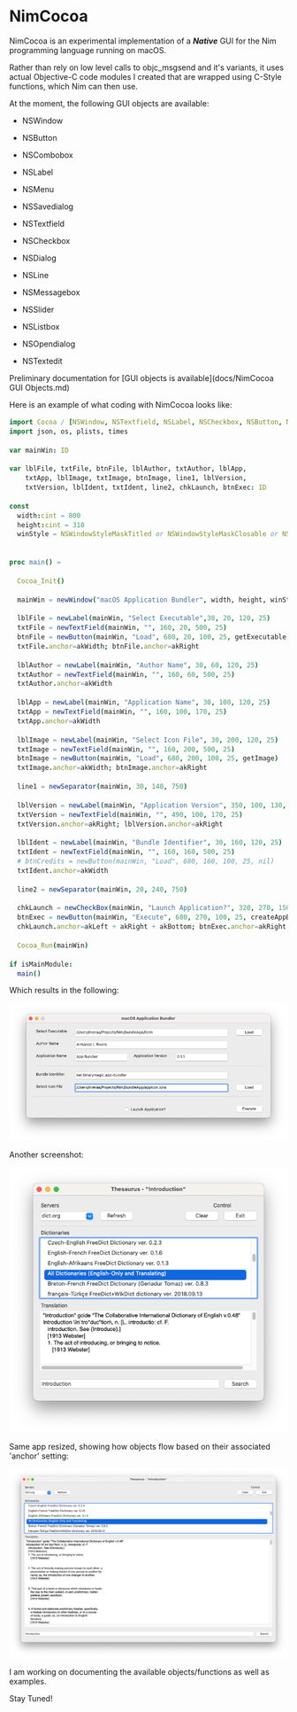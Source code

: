 # NimCocoa

NimCocoa is an experimental implementation of a ***Native*** GUI for the Nim programming language running on macOS.

Rather than rely on low level calls to objc_msgsend and it's variants, it uses actual Objective-C code modules I created that are wrapped using C-Style functions, which Nim can then use.

At the moment, the following GUI objects are available:

- NSWindow

- NSButton

- NSCombobox

- NSLabel

- NSMenu

- NSSavedialog

- NSTextfield

- NSCheckbox

- NSDialog

- NSLine

- NSMessagebox

- NSSlider

- NSListbox

- NSOpendialog

- NSTextedit



Preliminary documentation for [GUI objects is available](docs/NimCocoa GUI Objects.md) 



Here is an example of what coding with NimCocoa looks like:

```nim
import Cocoa / [NSWindow, NSTextfield, NSLabel, NSCheckbox, NSButton, NSLine, NSOpendialog, NSFunctions]
import json, os, plists, times

var mainWin: ID

var lblFile, txtFile, btnFile, lblAuthor, txtAuthor, lblApp, 
    txtApp, lblImage, txtImage, btnImage, line1, lblVersion, 
    txtVersion, lblIdent, txtIdent, line2, chkLaunch, btnExec: ID

const
  width:cint = 800
  height:cint = 310
  winStyle = NSWindowStyleMaskTitled or NSWindowStyleMaskClosable or NSWindowStyleMaskMiniaturizable


proc main() =

  Cocoa_Init()

  mainWin = newWindow("macOS Application Bundler", width, height, winStyle)

  lblFile = newLabel(mainWin, "Select Executable",30, 20, 120, 25)
  txtFile = newTextField(mainWin, "", 160, 20, 500, 25)
  btnFile = newButton(mainWin, "Load", 680, 20, 100, 25, getExecutable)
  txtFile.anchor=akWidth; btnFile.anchor=akRight

  lblAuthor = newLabel(mainWin, "Author Name", 30, 60, 120, 25)
  txtAuthor = newTextField(mainWin, "", 160, 60, 500, 25)
  txtAuthor.anchor=akWidth

  lblApp = newLabel(mainWin, "Application Name", 30, 100, 120, 25)
  txtApp = newTextField(mainWin, "", 160, 100, 170, 25)
  txtApp.anchor=akWidth

  lblImage = newLabel(mainWin, "Select Icon File", 30, 200, 120, 25)
  txtImage = newTextField(mainWin, "", 160, 200, 500, 25)
  btnImage = newButton(mainWin, "Load", 680, 200, 100, 25, getImage)
  txtImage.anchor=akWidth; btnImage.anchor=akRight

  line1 = newSeparator(mainWin, 30, 140, 750)

  lblVersion = newLabel(mainWin, "Application Version", 350, 100, 130, 25)
  txtVersion = newTextField(mainWin, "", 490, 100, 170, 25)
  txtVersion.anchor=akRight; lblVersion.anchor=akRight

  lblIdent = newLabel(mainWin, "Bundle Identifier", 30, 160, 120, 25)
  txtIdent = newTextField(mainWin, "", 160, 160, 500, 25)
  # btnCredits = newButton(mainWin, "Load", 680, 160, 100, 25, nil)
  txtIdent.anchor=akWidth

  line2 = newSeparator(mainWin, 20, 240, 750)

  chkLaunch = newCheckBox(mainWin, "Launch Application?", 320, 270, 150, 25)
  btnExec = newButton(mainWin, "Execute", 680, 270, 100, 25, createAppBundle)
  chkLaunch.anchor=akLeft + akRight + akBottom; btnExec.anchor=akRight + akBottom

  Cocoa_Run(mainWin)

if isMainModule:
  main()
```

Which results in the following:

![](images/bundler.png)

Another screenshot:

![](images/Thesaurus-org.png)

Same app resized, showing how objects flow based on their associated 'anchor' setting:

![](images/Thesaurus-resized.png)

I am working on documenting the available objects/functions as well as examples.

Stay Tuned!
